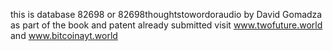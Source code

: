 this is database 82698 or 82698thoughtstowordoraudio by David Gomadza as part of the book and patent already submitted visit www.twofuture.world and www.bitcoinayt.world 
